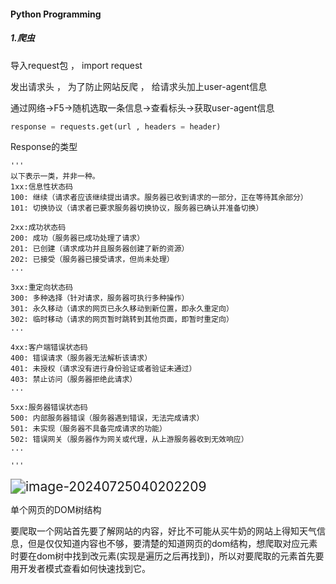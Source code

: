 #### Python Programming

##### 1.爬虫

导入request包 ， import request

发出请求头 ， 为了防止网站反爬 ， 给请求头加上user-agent信息

通过网络->F5->随机选取一条信息->查看标头->获取user-agent信息

```python
response = requests.get(url , headers = header)
```

Response的类型

```
'''
以下表示一类，并非一种。
1xx:信息性状态码
100: 继续（请求者应该继续提出请求。服务器已收到请求的一部分，正在等待其余部分）
101: 切换协议（请求者已要求服务器切换协议，服务器已确认并准备切换）

2xx:成功状态码
200: 成功（服务器已成功处理了请求）
201: 已创建（请求成功并且服务器创建了新的资源）
202: 已接受（服务器已接受请求，但尚未处理）
...

3xx:重定向状态码
300: 多种选择（针对请求，服务器可执行多种操作）
301: 永久移动（请求的网页已永久移动到新位置，即永久重定向）
302: 临时移动（请求的网页暂时跳转到其他页面，即暂时重定向）
...

4xx:客户端错误状态码
400: 错误请求（服务器无法解析该请求）
401: 未授权（请求没有进行身份验证或者验证未通过）
403: 禁止访问（服务器拒绝此请求）
...

5xx:服务器错误状态码
500: 内部服务器错误（服务器遇到错误，无法完成请求）
501: 未实现（服务器不具备完成请求的功能）
502: 错误网关（服务器作为网关或代理，从上游服务器收到无效响应）
...

'''
```

<img src="C:\Users\ROG\AppData\Roaming\Typora\typora-user-images\image-20240725040202209.png" alt="image-20240725040202209" style="zoom:150%;" />

单个网页的DOM树结构

要爬取一个网站首先要了解网站的内容，好比不可能从买牛奶的网站上得知天气信息，但是仅仅知道内容也不够，要清楚的知道网页的dom结构，想爬取对应元素时要在dom树中找到改元素(实现是遍历之后再找到)，所以对要爬取的元素首先要用开发者模式查看如何快速找到它。
